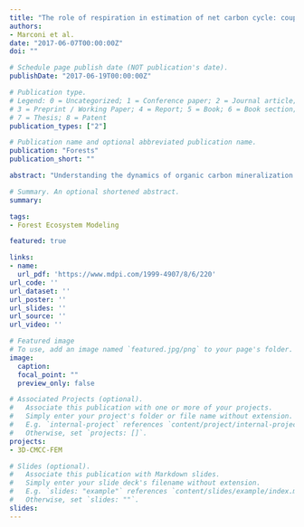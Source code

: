 ```yaml
---
title: "The role of respiration in estimation of net carbon cycle: coupling soil carbon dynamics and canopy turnover in a novel version of 3D-CMCC forest ecosystem model"
authors:
- Marconi et al.
date: "2017-06-07T00:00:00Z"
doi: ""

# Schedule page publish date (NOT publication's date).
publishDate: "2017-06-19T00:00:00Z"

# Publication type.
# Legend: 0 = Uncategorized; 1 = Conference paper; 2 = Journal article;
# 3 = Preprint / Working Paper; 4 = Report; 5 = Book; 6 = Book section;
# 7 = Thesis; 8 = Patent
publication_types: ["2"]

# Publication name and optional abbreviated publication name.
publication: "Forests"
publication_short: ""

abstract: "Understanding the dynamics of organic carbon mineralization is fundamental in forecasting biosphere to atmosphere net carbon ecosystem exchange (NEE). With this perspective, we developed 3D-CMCC-PSM, a new version of the hybrid process based model 3D‐CMCC FEM where also heterotrophic respiration (R h) is explicitly simulated. The aim was to quantify NEE as a forward problem, by subtracting ecosystem respiration (R eco) to gross primary productivity (GPP). To do so, we developed a simplification of the soil carbon dynamics routine proposed in the DNDC (DeNitrification-DeComposition) computer simulation model. The method calculates decomposition as a function of soil moisture, temperature, state of the organic compartments, and relative abundance of microbial pools. Given the pulse dynamics of soil respiration, we introduced modifications in some of the principal constitutive relations involved in phenology and littering sub-routines. We quantified the model structure-related uncertainty in NEE, by running our training simulations over 1000 random parameter-sets extracted from parameter distributions expected from literature. 3D-CMCC-PSM predictability was tested on independent time series for 6 Fluxnet sites. The model resulted in daily and monthly estimations highly consistent with the observed time series. It showed lower predictability in Mediterranean ecosystems, suggesting that it may need further improvements in addressing evapotranspiration and water dynamics."

# Summary. An optional shortened abstract.
summary:

tags:
- Forest Ecosystem Modeling

featured: true

links:
- name:
  url_pdf: 'https://www.mdpi.com/1999-4907/8/6/220'
url_code: ''
url_dataset: ''
url_poster: ''
url_slides: ''
url_source: ''
url_video: ''

# Featured image
# To use, add an image named `featured.jpg/png` to your page's folder.
image:
  caption:
  focal_point: ""
  preview_only: false

# Associated Projects (optional).
#   Associate this publication with one or more of your projects.
#   Simply enter your project's folder or file name without extension.
#   E.g. `internal-project` references `content/project/internal-project/index.md`.
#   Otherwise, set `projects: []`.
projects:
- 3D-CMCC-FEM

# Slides (optional).
#   Associate this publication with Markdown slides.
#   Simply enter your slide deck's filename without extension.
#   E.g. `slides: "example"` references `content/slides/example/index.md`.
#   Otherwise, set `slides: ""`.
slides:
---
```

